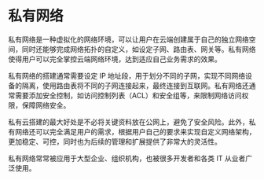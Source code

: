 # 私有网络

私有网络是一种虚拟化的网络环境，可以让用户在云端创建属于自己的独立网络空间，同时还能够完成网络拓扑的自定义，如设定子网、路由表、网关等。私有网络使得用户可以完全掌控云端网络环境，达到适应自己业务需求的效果。

私有网络的搭建通常需要设定 IP 地址段，用于划分不同的子网，实现不同网络设备的隔离，使用路由表将不同的子网连接起来，最终连接到互联网。私有网络还通常需要添加安全控制，如访问控制列表（ACL）和安全组等，来限制网络访问权限，保障网络安全。

私有云搭建的最大好处是不必将关键资料放在公网上，避免了安全风险。此外，私有网络还可以完全满足用户的需求，根据用户自己的要求来实现自定义网络架构，更加稳定、可控，同时也为后续的管理和扩展提供了非常大的灵活性。

私有网络常常被应用于大型企业、组织机构，也被很多开发者和各类 IT 从业者广泛使用。